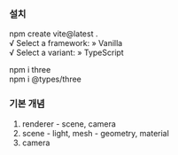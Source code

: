 ### 설치
npm create vite@latest .    
√ Select a framework: » Vanilla   
√ Select a variant: » TypeScript   

npm i three   
npm i @types/three   

### 기본 개념
1. renderer - scene, camera   
2. scene - light, mesh - geometry, material   
3. camera   

